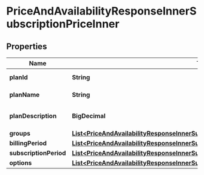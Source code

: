 

# PriceAndAvailabilityResponseInnerSubscriptionPriceInner


## Properties

| Name | Type | Description | Notes |
|------------ | ------------- | ------------- | -------------|
|**planId** | **String** | Id of the plan. |  [optional] |
|**planName** | **String** | Name of the plan. |  [optional] |
|**planDescription** | **BigDecimal** | The description of the plan. |  [optional] |
|**groups** | [**List&lt;PriceAndAvailabilityResponseInnerSubscriptionPriceInnerGroupsInner&gt;**](PriceAndAvailabilityResponseInnerSubscriptionPriceInnerGroupsInner.md) |  |  [optional] |
|**billingPeriod** | [**List&lt;PriceAndAvailabilityResponseInnerSubscriptionPriceInnerBillingPeriodInner&gt;**](PriceAndAvailabilityResponseInnerSubscriptionPriceInnerBillingPeriodInner.md) |  |  [optional] |
|**subscriptionPeriod** | [**List&lt;PriceAndAvailabilityResponseInnerSubscriptionPriceInnerSubscriptionPeriodInner&gt;**](PriceAndAvailabilityResponseInnerSubscriptionPriceInnerSubscriptionPeriodInner.md) |  |  [optional] |
|**options** | [**List&lt;PriceAndAvailabilityResponseInnerSubscriptionPriceInnerOptionsInner&gt;**](PriceAndAvailabilityResponseInnerSubscriptionPriceInnerOptionsInner.md) |  |  [optional] |



